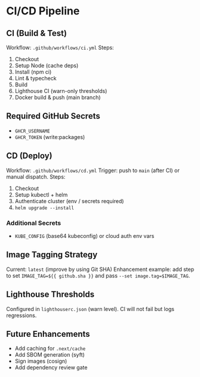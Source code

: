 # CI/CD Pipeline

## CI (Build & Test)

Workflow: `.github/workflows/ci.yml`
Steps:

1. Checkout
2. Setup Node (cache deps)
3. Install (npm ci)
4. Lint & typecheck
5. Build
6. Lighthouse CI (warn-only thresholds)
7. Docker build & push (main branch)

## Required GitHub Secrets

- `GHCR_USERNAME`
- `GHCR_TOKEN` (write:packages)

## CD (Deploy)

Workflow: `.github/workflows/cd.yml`
Trigger: push to `main` (after CI) or manual dispatch.
Steps:

1. Checkout
2. Setup kubectl + helm
3. Authenticate cluster (env / secrets required)
4. `helm upgrade --install`

### Additional Secrets

- `KUBE_CONFIG` (base64 kubeconfig) or cloud auth env vars

## Image Tagging Strategy

Current: `latest` (improve by using Git SHA)
Enhancement example: add step to set `IMAGE_TAG=${{ github.sha }}` and pass `--set image.tag=$IMAGE_TAG`.

## Lighthouse Thresholds

Configured in `lighthouserc.json` (warn level). CI will not fail but logs regressions.

## Future Enhancements

- Add caching for `.next/cache`
- Add SBOM generation (syft)
- Sign images (cosign)
- Add dependency review gate
